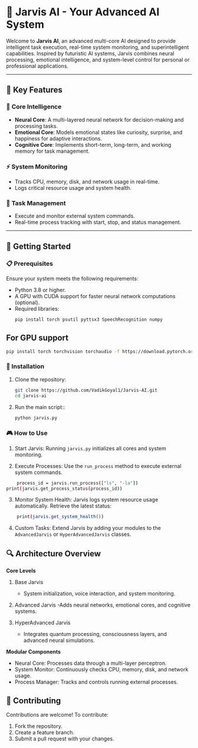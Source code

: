 # 🌟 Jarvis AI - Your Advanced AI System  

Welcome to **Jarvis AI**, an advanced multi-core AI designed to provide intelligent task execution, real-time system monitoring, and superintelligent capabilities. Inspired by futuristic AI systems, Jarvis combines neural processing, emotional intelligence, and system-level control for personal or professional applications.  

---

## 🚀 Key Features  

### 🧠 **Core Intelligence**  
- **Neural Core**: A multi-layered neural network for decision-making and processing tasks.  
- **Emotional Core**: Models emotional states like curiosity, surprise, and happiness for adaptive interactions.  
- **Cognitive Core**: Implements short-term, long-term, and working memory for task management.  

### ⚡ **System Monitoring**  
- Tracks CPU, memory, disk, and network usage in real-time.  
- Logs critical resource usage and system health.  

### 🔧 **Task Management**  
- Execute and monitor external system commands.  
- Real-time process tracking with start, stop, and status management.  

---

## 🎯 Getting Started  

### 📋 Prerequisites  

Ensure your system meets the following requirements:  
- Python 3.8 or higher.  
- A GPU with CUDA support for faster neural network computations (optional).  
- Required libraries:
  ```bash
  pip install torch psutil pyttsx3 SpeechRecognition numpy

## For GPU support

  ```bash
pip install torch torchvision torchaudio -f https://download.pytorch.org/whl/cu111/torch_stable.html
```

### 🔧 Installation  

1. Clone the repository:  
   ```bash
   git clone https://github.com/VadikGoyal1/Jarvis-AI.git
   cd jarvis-ai

2. Run the main script::  
   ```bash
   python jarvis.py
   ```

### 🎮 How to Use

1. Start Jarvis:
Running ``jarvis.py`` initializes all cores and system monitoring.

2. Execute Processes:
Use the ``run_process`` method to execute external system commands.
```bash
    process_id = jarvis.run_process(["ls", "-la"])
print(jarvis.get_process_status(process_id))
```

3. Monitor System Health:
Jarvis logs system resource usage automatically. Retrieve the latest status:
```bash
    print(jarvis.get_system_health())
```

4. Custom Tasks:
Extend Jarvis by adding your modules to the ``AdvancedJarvis`` or ``HyperAdvancedJarvis`` classes.

## 🔍 Architecture Overview

**Core Levels**
1. Base Jarvis
    - System initialization, voice interaction, and system monitoring.

2. Advanced Jarvis
    -Adds neural networks, emotional cores, and cognitive systems.

3. HyperAdvanced Jarvis
    - Integrates quantum processing, consciousness layers, and advanced neural simulations.

**Modular Components**

- Neural Core: Processes data through a multi-layer perceptron.
- System Monitor: Continuously checks CPU, memory, disk, and network usage.
- Process Manager: Tracks and controls running external processes.

## 🤝 Contributing

Contributions are welcome! To contribute:

1. Fork the repository.
2. Create a feature branch.
3. Submit a pull request with your changes.

